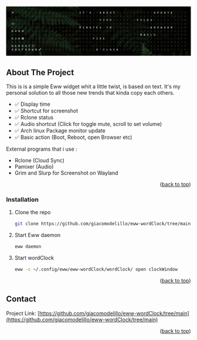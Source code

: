 
<a name="readme-top"></a>

![Product Name Screen Shot][product-screenshot]

## About The Project
This is is a simple Eww widget whit a little twist, is based on text. It's my personal solution to all those new trends that kinda copy each others. 

- ✅ Display time
- ✅ Shortcut for screenshot
- ✅ Rclone status
- ✅ Audio shortcut (Click for toggle mute, scroll to set volume)
- ✅ Arch linux Package monitor update
- ✅ Basic action (Boot, Reboot, open Browser etc)

External programs that i use : 
- Rclone (Cloud Sync)
- Pamixer (Audio)
- Grim and Slurp for Screenshot on Wayland

<p align="right">(<a href="#readme-top">back to top</a>)</p>

### Installation

1. Clone the repo
   ```sh
   git clone https://github.com/giacomodelillo/eww-wordClock/tree/main.git ~/.config/eww/
   ```
2. Start Eww daemon
   ```sh
   eww daemon
   ```
3. Start wordClock
   ```sh
   eww -c ~/.config/eww/eww-wordClock/wordClock/ open clockWindow
   ```

<p align="right">(<a href="#readme-top">back to top</a>)</p>


<!-- CONTACT -->
## Contact
Project Link: [https://github.com/giacomodelillo/eww-wordClock/tree/main](https://github.com/giacomodelillo/eww-wordClock/tree/main)

<p align="right">(<a href="#readme-top">back to top</a>)</p>




<!-- MARKDOWN LINKS & IMAGES -->
[product-screenshot]: img/image250.png
